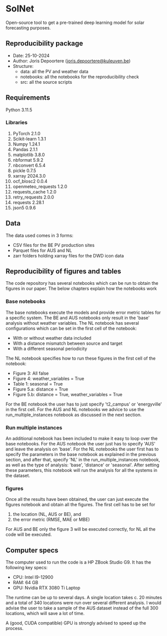 # SolNet
Open-source tool to get a pre-trained deep learning model for solar forecasting purposes.

## Reproducibility package
- Date: 25-10-2024
- Author: Joris Depoortere (joris.depoortere@kuleuven.be)
- Structure: 
  - data: all the PV and weather data
  - notebooks: all the notebooks for the reproducibility check
  - src: all the source scripts


## Requirements

Python 3.11.5

### Libraries
1. PyTorch 2.1.0
2. Scikit-learn 1.3.1
3. Numpy 1.24.1
4. Pandas 2.1.1 
5. matplotlib 3.8.0 
6. nbformat 5.9.2 
7. nbconvert 6.5.4
8. pickle 0.7.5 
9. xarray 2024.3.0 
10. ocf_blosc2 0.0.4
11. openmeteo_requests 1.2.0 
12. requests_cache 1.2.0 
13. retry_requests 2.0.0 
14. requests 2.28.1
15. json5 0.9.6

## Data

The data used comes in 3 forms:
- CSV files for the BE PV production sites
- Parquet files for AUS and NL
- zarr folders holding xarray files for the DWD icon data

## Reproducibility of figures and tables

The code repository has several notebooks which can be run to obtain the figures in our paper.
The below chapters explain how the notebooks work

### Base notebooks

The base notebooks execute the models and provide error metric tables for a specific system. 
The BE and AUS notebooks only result in the 'base' analysis without weather variables. The
NL notebook has several configurations which can be set in the first cell of the notebook:
- With or without weather data included
- With a distance mismatch between source and target
- With a different seasonal periodicity

The NL notebook specifies how to run these figures in the first cell of the notebook:
- Figure 3: All false
- Figure 4: weather_variables = True
- Table 1: seasonal = True
- Figure 5.a: distance = True
- Figure 5.b: distance = True, weather_variables = True

For the BE notebook the user has to just specify 't2_campus' or 'energyville' in the first cell.
For the AUS and NL notebooks we advice to use the run_multiple_instances notebook as discussed
in the next section.

### Run multiple instances

An additional notebook has been included to make it easy to loop over the base notebooks.
For the AUS notebook the user just has to specify 'AUS' and leave the analysis on 'base'. 
For the NL notebooks the user first has to specify the parameters in the base notebook
as explained in the previous section, and after that, specify 'NL' in the run_multiple_instances
notebook, as well as the type of analysis: 'base', 'distance' or 'seasonal'. After setting
these parameters, this notebook will run the analysis for all the systems in the dataset.

### figures

Once all the results have been obtained, the user can just execute the figures notebook and
obtain all the figures. The first cell has to be set for 
1. the location (NL, AUS or BE), and
2. the error metric (RMSE, MAE or MBE)

For AUS and BE only the figure 3 will be executed correctly, for NL all the code will be 
executed.

## Computer specs

The computer used to run the code is a HP ZBook Studio G9. It has the following key specs:
- CPU: Intel I9-12900
- RAM: 64 GB
- GPU: Nvidia RTX 3080 Ti Laptop

The runtime can be up to several days. A single location takes c. 20 minutes and a total of 340
locations were run over several different analysis. I would advise the user to take a sample of
the AUS dataset instead of the full 300 locations, which will save a lot of time. 

A (good, CUDA compatible) GPU is strongly advised to speed up the process.